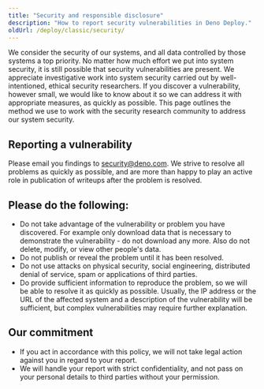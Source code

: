 ```yaml
---
title: "Security and responsible disclosure"
description: "How to report security vulnerabilities in Deno Deploy."
oldUrl: /deploy/classic/security/
---
```


We consider the security of our systems, and all data controlled by those
systems a top priority. No matter how much effort we put into system security,
it is still possible that security vulnerabilities are present. We appreciate
investigative work into system security carried out by well-intentioned, ethical
security researchers. If you discover a vulnerability, however small, we would
like to know about it so we can address it with appropriate measures, as quickly
as possible. This page outlines the method we use to work with the security
research community to address our system security.

## Reporting a vulnerability

Please email you findings to security@deno.com. We strive to resolve all
problems as quickly as possible, and are more than happy to play an active role
in publication of writeups after the problem is resolved.

## Please do the following:

- Do not take advantage of the vulnerability or problem you have discovered. For
  example only download data that is necessary to demonstrate the
  vulnerability - do not download any more. Also do not delete, modify, or view
  other people's data.
- Do not publish or reveal the problem until it has been resolved.
- Do not use attacks on physical security, social engineering, distributed
  denial of service, spam or applications of third parties.
- Do provide sufficient information to reproduce the problem, so we will be able
  to resolve it as quickly as possible. Usually, the IP address or the URL of
  the affected system and a description of the vulnerability will be sufficient,
  but complex vulnerabilities may require further explanation.

## Our commitment

- If you act in accordance with this policy, we will not take legal action
  against you in regard to your report.
- We will handle your report with strict confidentiality, and not pass on your
  personal details to third parties without your permission.
